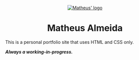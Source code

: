 <p align="center">
  <a href="https://matheusalmeida.design">
    <img src="https://user-images.githubusercontent.com/34585988/60056167-faa2e980-96ad-11e9-9681-ab1f171191c9.png" alt="Matheus' logo">
  </a>
</p>

<h1 align="center">Matheus Almeida</h1>

This is a personal portfolio site that uses HTML and CSS only.

**_Always a working-in-progress._**
